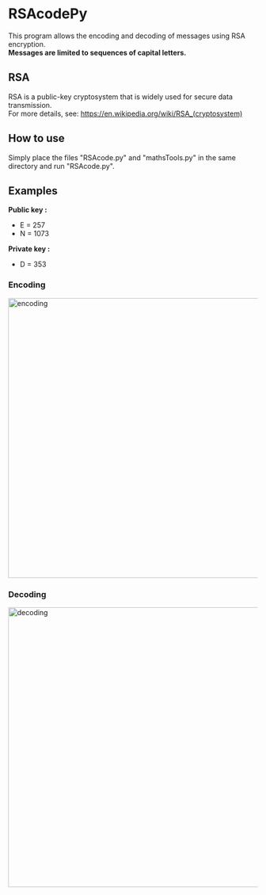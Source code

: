 # RSAcodePy
This program allows the encoding and decoding of messages using RSA encryption.  
**Messages are limited to sequences of capital letters.**

## RSA
RSA is a public-key cryptosystem that is widely used for secure data transmission.  
For more details, see: https://en.wikipedia.org/wiki/RSA_(cryptosystem)

## How to use
Simply place the files "RSAcode.py" and "mathsTools.py" in the same directory and run "RSAcode.py".

## Examples
**Public key :**
- E = 257
- N = 1073  

**Private key :**
- D = 353

### Encoding
<img width="565" alt="encoding" src="https://user-images.githubusercontent.com/46789972/231012114-2142206f-4917-4437-8e82-fd3dbdb84f08.png">

### Decoding
<img width="565" alt="decoding" src="https://user-images.githubusercontent.com/46789972/231012242-58d97c31-2e0d-4c56-9771-a2c4f26799d9.png">
